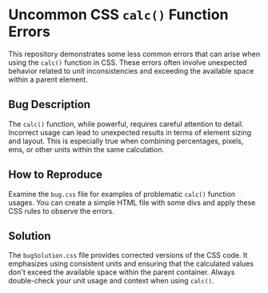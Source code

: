 # Uncommon CSS `calc()` Function Errors

This repository demonstrates some less common errors that can arise when using the `calc()` function in CSS.  These errors often involve unexpected behavior related to unit inconsistencies and exceeding the available space within a parent element. 

## Bug Description
The `calc()` function, while powerful, requires careful attention to detail. Incorrect usage can lead to unexpected results in terms of element sizing and layout. This is especially true when combining percentages, pixels, ems, or other units within the same calculation.

## How to Reproduce
Examine the `bug.css` file for examples of problematic `calc()` function usages. You can create a simple HTML file with some divs and apply these CSS rules to observe the errors.

## Solution
The `bugSolution.css` file provides corrected versions of the CSS code. It emphasizes using consistent units and ensuring that the calculated values don't exceed the available space within the parent container. Always double-check your unit usage and context when using `calc()`.